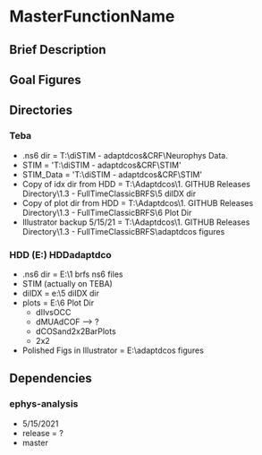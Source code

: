 # MasterFunctionName

## Brief Description



## Goal Figures


## Directories
### Teba 
- .ns6 dir                    = T:\diSTIM - adaptdcos&CRF\Neurophys Data.
- STIM                        = 'T:\diSTIM - adaptdcos&CRF\STIM\'
- STIM_Data                   = 'T:\diSTIM - adaptdcos&CRF\STIM\'
- Copy of idx dir from HDD    = T:\Adaptdcos\1. GITHUB Releases Directory\1.3 - FullTimeClassicBRFS\5 diIDX dir
- Copy of plot dir from HDD   = T:\Adaptdcos\1. GITHUB Releases Directory\1.3 - FullTimeClassicBRFS\6 Plot Dir
- Illustrator backup 5/15/21  = T:\Adaptdcos\1. GITHUB Releases Directory\1.3 - FullTimeClassicBRFS\adaptdcos figures

### HDD (E:) HDDadaptdco
- .ns6 dir                  = E:\1 brfs ns6 files
- STIM                      (actually on TEBA)
- diIDX                     = e:\5 diIDX dir
- plots                     = E:\6 Plot Dir
  - dIIvsOCC
  - dMUAdCOF --> ?
  - dCOSand2x2BarPlots
  - 2x2
- Polished Figs in Illustrator = E:\adaptdcos figures


## Dependencies
### ephys-analysis
- 5/15/2021
- release = ?
- master


